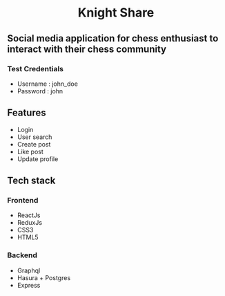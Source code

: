 <h1 align="center">Knight Share</h1>

## Social media application for chess enthusiast to interact with their chess community


### Test Credentials 
* Username : john_doe
* Password : john



## Features
* Login
* User search 
* Create post 
* Like post
* Update profile


## Tech stack 
### Frontend 
* ReactJs
* ReduxJs
* CSS3
* HTML5

### Backend 
* Graphql 
* Hasura + Postgres 
* Express

